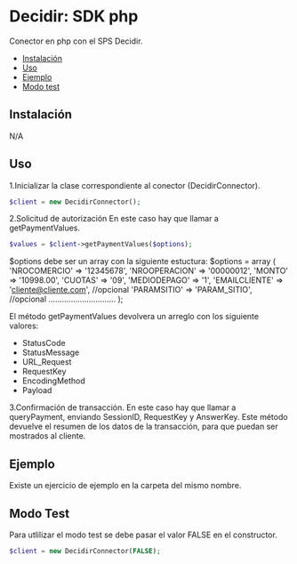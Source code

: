 # Decidir: SDK php
Conector en php con el SPS Decidir.

 * [Instalación](#instalacion)
 * [Uso](#uso)
 * [Ejemplo](#ejemplo)
 * [Modo test](#test)
 
<a name="instalacion"></a>
## Instalación
N/A

<a name="uso"></a>
## Uso
1.Inicializar la clase correspondiente al conector (DecidirConnector).
```php
$client = new DecidirConnector();
```

2.Solicitud de autorización
En este caso hay que llamar a getPaymentValues. 
```php
$values = $client->getPaymentValues($options);
```
$options debe ser un array con la siguiente estuctura:
$options = array (
		'NROCOMERCIO' => '12345678',
		'NROOPERACION' => '00000012',
		'MONTO' => '10998.00',
		'CUOTAS' => '09',
		'MEDIODEPAGO' => '1',
		'EMAILCLIENTE' => 'cliente@cliente.com', //opcional
		'PARAMSITIO' => 'PARAM_SITIO', //opcional
		..............................
		);

El m&eacute;todo getPaymentValues devolvera un arreglo con los siguiente valores:
- StatusCode
- StatusMessage
- URL_Request
- RequestKey
- EncodingMethod
- Payload

3.Confirmación de transacción.
En este caso hay que llamar a queryPayment, enviando SessionID, RequestKey y AnswerKey. Este método devuelve el resumen de los datos de la transacción, para que puedan ser mostrados al cliente.

<a name="ejemplo"></a>
## Ejemplo
Existe un ejercicio de ejemplo en la carpeta del mismo nombre.

<a name="test"></a>
## Modo Test
Para utlilizar el modo test se debe pasar el valor FALSE en el constructor.

```php
$client = new DecidirConnector(FALSE);
```
